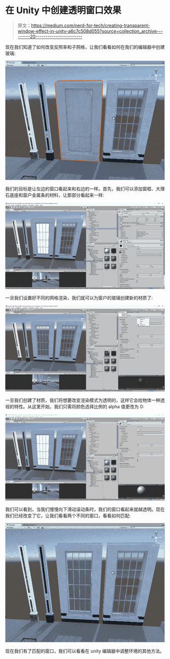 # 在 Unity 中创建透明窗口效果

> 原文：<https://medium.com/nerd-for-tech/creating-transparent-window-effect-in-unity-a6c7c508d055?source=collection_archive---------20----------------------->

现在我们知道了如何改变反照率和子网格，让我们看看如何在我们的编辑器中创建玻璃:

![](img/e0a4d517052117a4505787250f569076.png)

我们的目标是让左边的窗口看起来和右边的一样。首先，我们可以添加窗框、大理石底座和窗户金属条的材料，让那部分看起来一样:

![](img/953e4ca60df4ba1d4acbe1116192093e.png)

一旦我们设置好不同的网格渲染，我们就可以为窗户的玻璃创建新的材质了:

![](img/1b5fb12413b137656d8102832053e233.png)

一旦我们创建了材质，我们将想要改变渲染模式为透明的，这样它会给物体一种透视的特性。从这里开始，我们只需将颜色选择比例的 alpha 值更改为 0:

![](img/78deffd190924517834578ef16547de8.png)

我们可以看到，当我们慢慢向下滑动滚动条时，我们的窗口看起来就越透明。现在我们已经改变了它，让我们看看两个不同的窗口，看看如何匹配:

![](img/1e53f0214d3ae31652521c379c6db72f.png)

现在我们有了匹配的窗口，我们可以看看在 unity 编辑器中调整环境的其他方法。